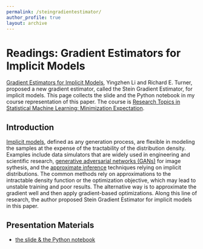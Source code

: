 ```yaml
---
permalink: /steingradientestimator/
author_profile: true
layout: archive
---
```


# Readings: Gradient Estimators for Implicit Models
[Gradient Estimators for Implicit Models](https://arxiv.org/abs/1705.07107), Yingzhen Li and Richard E. Turner, proposed a new gradient estimator, called the Stein Gradient Estimator, for implicit models. This page collects the slide and the Python notebook in my course representation of this paper. The course is [Research Topics in Statistical Machine Learning: Minimization Expectation](https://www.cs.toronto.edu/~cmaddis/courses/sta4273_w21/). 

## Introduction
[Implicit models](https://www.jstor.org/stable/pdf/2345504.pdf), defined as any generation process, are flexible in modeling the samples at the expense of the tractability of the distribution density. Examples include data simulators that are widely used in engineering and scientific research, [generative adversarial networks (GANs)](https://papers.nips.cc/paper/5423-generative-adversarial-nets.pdf) for image sythesis, and the [approximate inference](http://www.cs.columbia.edu/~blei/fogm/2018F/materials/BleiKucukelbirMcAuliffe2017.pdf) techniques relying on implicit distributions. The common methods rely on approximations to the intractable density function or the optimization objective, which may lead to unstable training and poor results. The alternative way is to approximate the gradient well and then apply gradient-based optimizations. Along this line of research, the author proposed Stein Gradient Estimator for implicit models in this paper. 

## Presentation Materials
- [the slide & the Python notebook](https://github.com/HengchaoChen/HengchaoChen.github.io/raw/master/files/STA4273_Presentation.7z)

